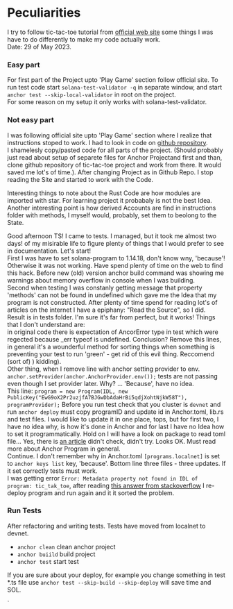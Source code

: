 # Peculiarities
I try to follow tic-tac-toe tutorial from [official web site](https://www.anchor-lang.com/docs/tic-tac-toe)
some things I was have to do differently to make my code actually work.   
Date: 29 of May 2023.

### Easy part
For first part of the Project upto 'Play Game' section follow official site.
To run test code start `solana-test-validator -q` in separate window, and start
`anchor test --skip-local-validator` in root on the project.  
For some reason on my setup it only works with solana-test-validator.

### Not easy part
I was following official site upto 'Play Game' section where I realize that instructions stoped to work.
I had to look in code on [github repository](https://github.com/coral-xyz/anchor/tree/master/docs/programs/tic-tac-toe).   
I shamelesly copy/pasted code for all parts of the project. (Should probably just read about setup
of separete files for Anchor Projectand first and than, clone github repository of tic-tac-toe project and 
work from there. It would saved me lot's of time.). After changing Project as in Github Repo. I stop reading 
the Site and started to work with the Code.   


Interesting things to note about the Rust Code are how modules are imported with star. For learning project
it probabaly is not the best Idea. Another interesting point is  how derived Accounts are find in 
instructions folder with methods, I myself would, probably, set them to beolong to the State.   


Good afternoon TS! I came to tests. I managed, but it took me almost two days! of my misirable life to 
figure plenty of things that I would prefer to see in documentation. Let's start!  
First I was have to set solana-program to 1.14.18, don't know wny, 'because'! Otherwise it was not working.
Have spend plenty of time on the web to find this hack. Before new (old) version anchor build command was 
showing me warnings about memory overflow in console when I was building.   
Second when testing I was constanly getting message that property 'methods' can not be found in undefined
which gave me the Idea that my program is not constructed. After plenty of time spend for reading lot's of 
articles on the internet I have a epiphany: "Read the Source", so I did.   
Result is in tests folder. I'm sure it's far from perfect, but it works! Things that I don't understand are:   
in original code there is expectation of  AncorError type in test which were regected because _err typeof
is undefined. Conclusion? Remove this lines, in general it's a wounderful method for sorting things
when something is preventing your test to run 'green' - get rid of this evil thing. Reccomend
(sort of) ) kidding).     
Other thing, when I remove line with anchor setting provider to env.
`anchor.setProvider(anchor.AnchorProvider.env());` tests are not passing even though I set provider later.
Why? ... 'Because', have no idea.   
This line: `program = new Program(IDL, new PublicKey("EwG9oX2Pr2uzjfA7BJGwDbAdaHrBi5qdjXohtNjkW58T"), programProvider);` Before you run test check that you cluster is `devnet` and run `anchor deploy` must copy
programID and update id in Anchor.toml, lib.rs and test files. I would like to update it in
one place, tops, but for first two, I have no idea why, is how it's done in Anchor and for last I have no Idea how to set it programmatically. Hold on I will have a look on package to read toml file...  Yes,
there is [an article](https://thisdavej.com/using-toml-config-files-in-node-js-applications/#creating-and-reading-our-first-toml-file)
didn't check, didn't try. Looks OK. Must read more about Anchor Program in general.    
Continue. I don't remember why in Anchor.toml `[programs.localnet]` is set to `anchor keys list` key, 
'because'. Bottom line three files - three updates. If it set correctly tests must work.   
I was getting error `Error: Metadata property not found in IDL of program: tic_tak_toe`, after reading
[this answer from stackoverflow](https://stackoverflow.com/questions/70658572/error-loading-workspace-idl-for-solana-anchor-testing) I re-deploy program and run again and it it sorted
the problem.   
### Run Tests
After refactoring and writing tests. Tests have moved from localnet to devnet.
* `anchor clean` clean anchor project
* `anchor buiild` build project
* `anchor test` start test

If you are sure about your deploy, for example you change something in test *.ts file
use `anchor test --skip-build --skip-deploy` will save time and SOL.

`